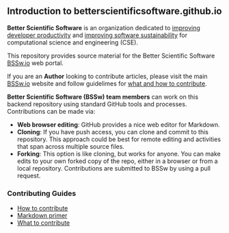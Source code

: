 ## Introduction to betterscientificsoftware.github.io

**Better Scientific Software** is an organization dedicated to
[improving developer productivity](Site/Categories/Topics/WhatIsProductivity.md)
and [improving software sustainability](Site/Categories/Topics/WhatIsSustainability.md)
for computational science and engineering (CSE).

This repository provides source material for the Better Scientific Software
[BSSw.io](https://bssw.io) web portal. 

If you are an **Author** looking to contribute articles, please visit the main
[BSSw.io](http://bssw.io) website and follow guidelimes for
[what and how to contribute](https://bssw.io/pages/what-to-contribute-content-for-better-scientific-software).

**Better Scientific Software (BSSw) team members** can work on this backend repository
using standard GitHub tools and processes. Contributions can be made via:

* **Web browser editing**:  GitHub provides a nice web editor for Markdown.
* **Cloning**: If you have push access, you can clone and commit to this repository.
  This approach could be best for remote editing and activities that span across multiple source files.
* **Forking**: This option is like cloning, but works for anyone.  You can make edits to
  your own forked copy of the repo, either in a browser or from a local repository.  Contributions are submitted to BSSw by using a pull request.

### Contributing Guides

* [How to contribute](HowToContribute.md)
* [Markdown primer](MarkdownPrimer.md)
* [What to contribute](WhatToContribute.md)
